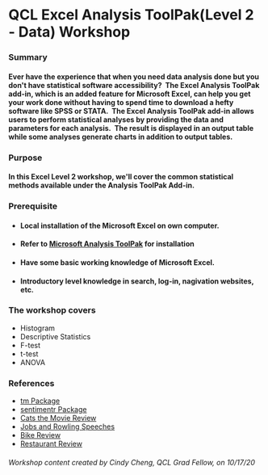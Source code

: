 # **QCL Excel Analysis ToolPak(Level 2 - Data) Workshop**

### Summary

#### Ever have the experience that when you need data analysis done but you don't have statistical software accessibility?  The Excel Analysis ToolPak add-in, which is an added feature for Microsoft Excel, can help you get your work done without having to spend time to download a hefty software like SPSS or STATA.  The Excel Analysis ToolPak add-in allows users to perform statistical analyses by providing the data and parameters for each analysis.  The result is displayed in an output table while some analyses generate charts in addition to output tables. 

### Purpose

#### In this Excel Level 2 workshop, we'll cover the common statistical methods available under the Analysis ToolPak Add-in.  

### Prerequisite
* #### Local installation of the Microsoft Excel on own computer.
* #### Refer to [Microsoft Analysis ToolPak](https://support.microsoft.com/en-us/office/load-the-analysis-toolpak-in-excel-6a63e598-cd6d-42e3-9317-6b40ba1a66b4) for installation
* #### Have some basic working knowledge of Microsoft Excel.  
* #### Introductory level knowledge in search, log-in, nagivation websites, etc.

### The workshop covers
* Histogram
* Descriptive Statistics
* F-test
* t-test
* ANOVA

### References
* [tm Package](https://towardsdatascience.com/understanding-and-writing-your-first-text-mining-script-with-r-c74a7efbe30f)
* [sentimentr Package](https://www.youtube.com/watch?v=y21yWgMWMc8&feature=youtu.be)
* [Cats the Movie Review](https://www.rottentomatoes.com/m/cats_2019/reviews?type=verified_audience)
* [Jobs and Rowling Speeches](https://www.cnbc.com/2017/05/19/best-graduation-speeches-steve-jobs-j-k-rowling-says-toastmasters.html)
* [Bike Review](https://www.amazon.com/Schwinn-Front-Suspension-Lightweight-Step-Over-Drivetrain/dp/B07NZY5HY6/ref=cm_cr_arp_d_product_top?ie=UTF8)
* [Restaurant Review](https://www.kingandprince.com/dining-guest-reviews.aspx)

###### Workshop content created by Cindy Cheng, QCL Grad Fellow, on 10/17/20
